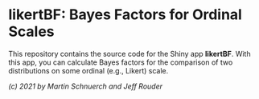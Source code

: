 # likertBF: Bayes Factors for Ordinal Scales

This repository contains the source code for the Shiny app **likertBF**. With this app, you can calculate Bayes factors for the comparison of two distributions on some ordinal (e.g., Likert) scale. 

*(c) 2021 by Martin Schnuerch and Jeff Rouder*
